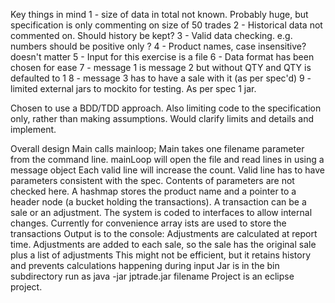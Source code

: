 Key things in mind
1 - size of data in total not known. Probably huge, but specification is only commenting
on size of 50 trades
2 - Historical data not commented on. Should history be kept?
3 - Valid data checking. e.g. numbers should be positive only ?
4 - Product names, case insensitive? doesn't matter
5 - Input for this exercise is a file
6 - Data format has been chosen for ease
7 - message 1 is message 2 but without QTY and QTY is defaulted to 1
8 - message 3 has to have a sale with it (as per spec'd)
9 - limited external jars to mockito for testing. As per spec 1 jar.


Chosen to use a BDD/TDD approach. Also limiting code to the specification only, rather than 
making assumptions. Would clarify limits and details and implement.

Overall design
	Main calls mainloop;
		Main takes one filename parameter from the command line.
	mainLoop will open the file and read lines in using a message object
		Each valid line will increase the count.
		Valid line has to have parameters consistent with the spec. 
		Contents of parameters are not checked here.
	A hashmap stores the product name and a pointer to a header node (a bucket holding
	the transactions).
	A transaction can be a sale or an adjustment.
	The system is coded to interfaces to allow internal changes. Currently for convenience array ists 		are used to store the transactions
	Output is to the console:
	Adjustments are calculated at report time.
	Adjustments are added to each sale, so the sale has the original sale plus a list of adjustments
		This might not be efficient, but it retains history and prevents calculations happening 
		during input
		Jar is in the bin subdirectory
		run as java -jar jptrade.jar filename
		Project is an eclipse project.